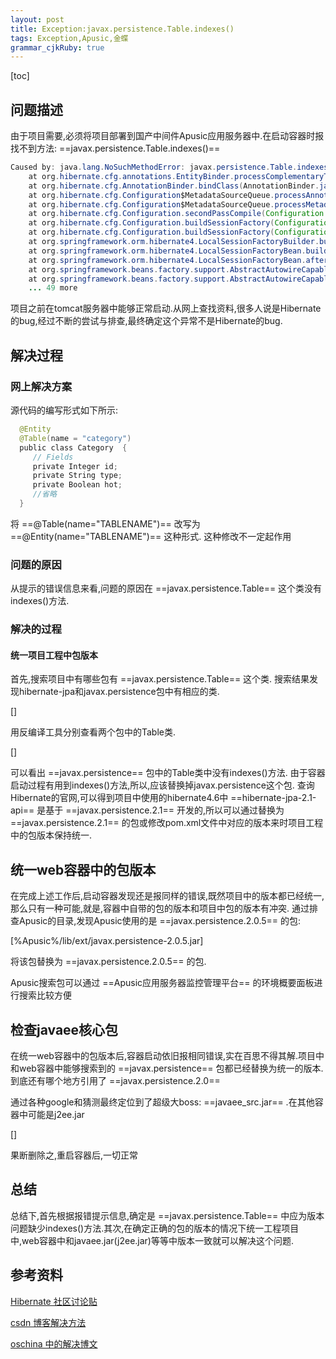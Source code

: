 ```yaml
---
layout: post
title: Exception:javax.persistence.Table.indexes()
tags: Exception,Apusic,金蝶
grammar_cjkRuby: true
---
```


[toc]

## 问题描述

由于项目需要,必须将项目部署到国产中间件Apusic应用服务器中.在启动容器时报
找不到方法: ==javax.persistence.Table.indexes()==

```java
Caused by: java.lang.NoSuchMethodError: javax.persistence.Table.indexes()[Ljavax/persistence/Index;
	at org.hibernate.cfg.annotations.EntityBinder.processComplementaryTableDefinitions(EntityBinder.java:936)
	at org.hibernate.cfg.AnnotationBinder.bindClass(AnnotationBinder.java:824)
	at org.hibernate.cfg.Configuration$MetadataSourceQueue.processAnnotatedClassesQueue(Configuration.java:3788)
	at org.hibernate.cfg.Configuration$MetadataSourceQueue.processMetadata(Configuration.java:3742)
	at org.hibernate.cfg.Configuration.secondPassCompile(Configuration.java:1410)
	at org.hibernate.cfg.Configuration.buildSessionFactory(Configuration.java:1844)
	at org.hibernate.cfg.Configuration.buildSessionFactory(Configuration.java:1928)
	at org.springframework.orm.hibernate4.LocalSessionFactoryBuilder.buildSessionFactory(LocalSessionFactoryBuilder.java:343)
	at org.springframework.orm.hibernate4.LocalSessionFactoryBean.buildSessionFactory(LocalSessionFactoryBean.java:431)
	at org.springframework.orm.hibernate4.LocalSessionFactoryBean.afterPropertiesSet(LocalSessionFactoryBean.java:416)
	at org.springframework.beans.factory.support.AbstractAutowireCapableBeanFactory.invokeInitMethods(AbstractAutowireCapableBeanFactory.java:1612)
	at org.springframework.beans.factory.support.AbstractAutowireCapableBeanFactory.initializeBean(AbstractAutowireCapableBeanFactory.java:1549)
	... 49 more
```

项目之前在tomcat服务器中能够正常启动.从网上查找资料,很多人说是Hibernate的bug,经过不断的尝试与排查,最终确定这个异常不是Hibernate的bug.

## 解决过程

### 网上解决方案

源代码的编写形式如下所示:

```java 
  @Entity  
  @Table(name = "category")  
  public class Category  {  
  	 // Fields  
 	 private Integer id;  
  	 private String type;  
 	 private Boolean hot;  
  	 //省略  
  }
```

将 ==@Table(name="TABLENAME")== 改写为 ==@Entity(name="TABLENAME")== 这种形式.
这种修改不一定起作用

### 问题的原因

从提示的错误信息来看,问题的原因在 ==javax.persistence.Table== 这个类没有indexes()方法.

### 解决的过程

#### 统一项目工程中包版本

首先,搜索项目中有哪些包有 ==javax.persistence.Table== 这个类.
搜索结果发现hibernate-jpa和javax.persistence包中有相应的类.

[]

用反编译工具分别查看两个包中的Table类.

[]

可以看出 ==javax.persistence== 包中的Table类中没有indexes()方法.
由于容器启动过程有用到indexes()方法,所以,应该替换掉javax.persistence这个包.
查询Hibernate的官网,可以得到项目中使用的hibernate4.6中 ==hibernate-jpa-2.1-api== 是基于 ==javax.persistence.2.1== 开发的,所以可以通过替换为  ==javax.persistence.2.1== 的包或修改pom.xml文件中对应的版本来时项目工程中的包版本保持统一.

## 统一web容器中的包版本

在完成上述工作后,启动容器发现还是报同样的错误,既然项目中的版本都已经统一,那么只有一种可能,就是,容器中自带的包的版本和项目中包的版本有冲突.
通过排查Apusic的目录,发现Apusic使用的是 ==javax.persistence.2.0.5== 的包:

[%Apusic%/lib/ext/javax.persistence-2.0.5.jar]

将该包替换为 ==javax.persistence.2.0.5== 的包.

Apusic搜索包可以通过 ==Apusic应用服务器监控管理平台== 的环境概要面板进行搜索比较方便

## 检查javaee核心包

在统一web容器中的包版本后,容器启动依旧报相同错误,实在百思不得其解.项目中和web容器中能够搜索到的 ==javax.persistence== 包都已经替换为统一的版本.到底还有哪个地方引用了 ==javax.persistence.2.0== 

通过各种google和猜测最终定位到了超级大boss: ==javaee_src.jar== .在其他容器中可能是j2ee.jar

[]

果断删除之,重启容器后,一切正常



## 总结

总结下,首先根据报错提示信息,确定是 ==javax.persistence.Table== 中应为版本问题缺少indexes()方法.其次,在确定正确的包的版本的情况下统一工程项目中,web容器中和javaee.jar(j2ee.jar)等等中版本一致就可以解决这个问题.

## 参考资料

[Hibernate 社区讨论贴][1]

[csdn 博客解决方法][2]

[oschina 中的解决博文][3]


  [1]: https://forum.hibernate.org/viewtopic.php?f=1&t=1036261&view=next
  [2]: http://blog.csdn.net/eson_15/article/details/51273804
  [3]: https://my.oschina.net/JasonZhang/blog/539095